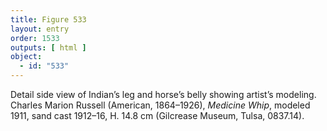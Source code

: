 ```yaml
---
title: Figure 533
layout: entry
order: 1533
outputs: [ html ]
object:
  - id: "533"
---
```


Detail side view of Indian’s leg and horse’s belly showing artist’s modeling. Charles Marion Russell (American, 1864–1926), *Medicine Whip*, modeled 1911, sand cast 1912–16, H. 14.8 cm (Gilcrease Museum, Tulsa, 0837.14).
